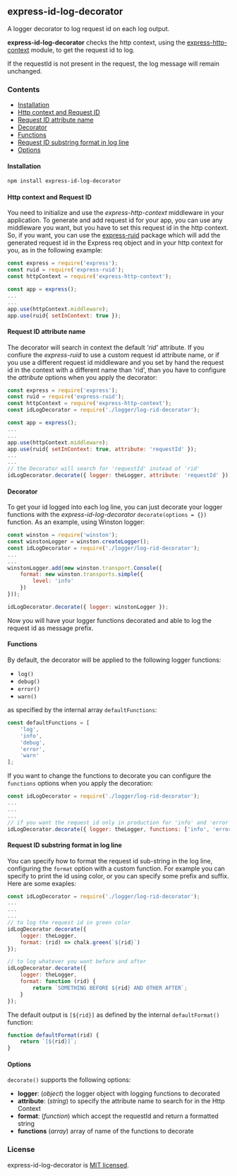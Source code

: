 ## express-id-log-decorator

A logger decorator to log request id on each log output.

**express-id-log-decorator** checks the http context, using the [express-http-context](https://www.npmjs.com/package/express-http-context) module, to get the request id to log.
 
If the requestId is not present in the request, the log message will remain unchanged.

### Contents
* [Installation](#installation)
* [Http context and Request ID](#http-context-and-request-id)
* [Request ID attribute name](#request-id-attribute-name)
* [Decorator](#decorator)
* [Functions](#functions)
* [Request ID substring format in log line](#request-id-substring-format-in-log-line)
* [Options](#options)

#### Installation
```bash
npm install express-id-log-decorator
```

#### Http context and Request ID
You need to initialize and use the _express-http-context_ middleware in your application.
To generate and add request id for your app, you can use any middleware you want, but you have to set this request id in the http context.
So, if you want, you can use the [express-ruid](https://www.npmjs.com/package/express-ruid) package which will add the generated request id in the Express req object and in your http context for you, as in the following example:

```js
const express = require('express');
const ruid = require('express-ruid');
const httpContext = require('express-http-context');

const app = express();
...
...
app.use(httpContext.middleware);
app.use(ruid{ setInContext: true });
```

#### Request ID attribute name
The decorator will search in context the default *'rid'* attribute.
If you confiure the _express-ruid_ to use a custom request id attribute name, or if you use a different request id middleware and you set by hand the request id in the context with a different name than 'rid', than you have to configure the _attribute_ options when you apply the decorator:
```js
const express = require('express');
const ruid = require('express-ruid');
const httpContext = require('express-http-context');
const idLogDecorator = require('./logger/log-rid-decorator');

const app = express();
...
...
app.use(httpContext.middleware);
app.use(ruid{ setInContext: true, attribute: 'requestId' });
...
...
// the Decorator will search for 'requestId' instead of 'rid'
idLogDecorator.decorate({ logger: theLogger, attribute: 'requestId' });

```

#### Decorator
To get your id logged into each log line, you can just decorate your logger functions with the _express-id-log-decorator_ ```decorate(options = {})``` function.
As an example, using Winston logger:
```js
const winston = require('winston');
const winstonLogger = winston.createLogger();
const idLogDecorator = require('./logger/log-rid-decorator');
...
...
winstonLogger.add(new winston.transport.Console({
    format: new winston.transports.simple({
        level: 'info'
    })
}));

idLogDecorator.decorate({ logger: winstonLogger });
```

Now you will have your logger functions decorated and able to log the request id as message prefix.

#### Functions
By default, the decorator will be applied to the following logger functions:
* ```log()```
* ```debug()```
* ```error()```
* ```warn()``` 

as specified by the internal array ```defaultFunctions```:
```js
const defaultFunctions = [
    'log',
    'info',
    'debug',
    'error',
    'warn'
];
```

If you want to change the functions to decorate you can configure the ```functions``` options when you apply the decoration:
```js
const idLogDecorator = require('./logger/log-rid-decorator');
...
...
...
// if you want the request id only in production for 'info' and 'error'
idLogDecorator.decorate({ logger: theLogger, functions: ['info', 'error'] });
```

#### Request ID substring format in log line
You can specify how to format the request id sub-string in the log line, configuring the ```format``` option with a custom function.
For example you can specify to print the id using color, or you can specify some prefix and suffix.
Here are some exaples:
```js
const idLogDecorator = require('./logger/log-rid-decorator');
...
...
...
// to log the request id in green color
idLogDecorator.decorate({
    logger: theLogger,
    format: (rid) => chalk.green(`${rid}`)
});

// to log whatever you want before and after
idLogDecorator.decorate({
    logger: theLogger,
    format: function (rid) {
        return `SOMETHING BEFORE ${rid} AND OTHER AFTER`;
    }
});
```

The default output is ````[${rid}]```` as defined by the internal ```defaultFormat()``` function:
```js
function defaultFormat(rid) {
    return `[${rid}]`;
}
```

#### Options
```decorate()``` supports the following options:
* **logger**: (_object_) the logger object with logging functions to decorated
* **attribute**: (_string_) to specify the attribute name to search for in the Http Context
* **format**: (_function_) which accept the requestId and return a formatted string
* **functions** (_array<string>_) array of name of the functions to decorate

### License

express-id-log-decorator is [MIT licensed](LICENSE).